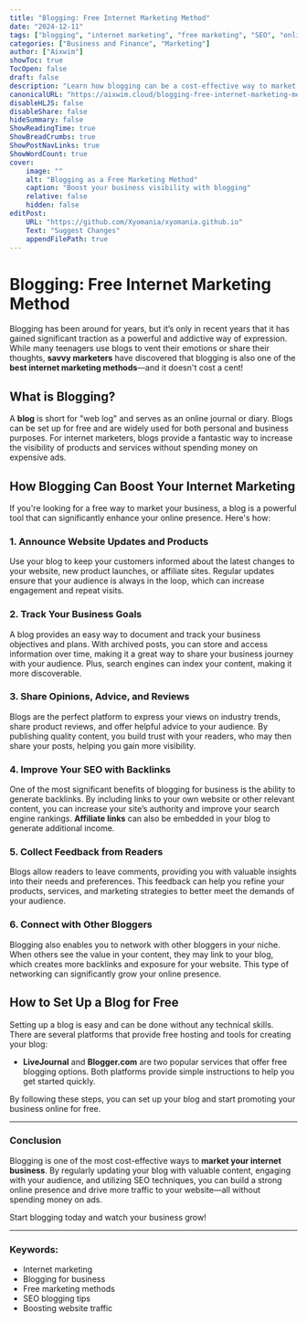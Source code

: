 ```yaml
---
title: "Blogging: Free Internet Marketing Method"
date: "2024-12-11"
tags: ["blogging", "internet marketing", "free marketing", "SEO", "online business"]
categories: ["Business and Finance", "Marketing"]
author: ["Aixwim"]
showToc: true
TocOpen: false
draft: false
description: "Learn how blogging can be a cost-effective way to market your business and boost your website’s visibility online. Discover tips on using blogs for marketing success."
canonicalURL: "https://aixwim.cloud/blogging-free-internet-marketing-method"
disableHLJS: false
disableShare: false
hideSummary: false
ShowReadingTime: true
ShowBreadCrumbs: true
ShowPostNavLinks: true
ShowWordCount: true
cover:
    image: ""
    alt: "Blogging as a Free Marketing Method"
    caption: "Boost your business visibility with blogging"
    relative: false
    hidden: false
editPost:
    URL: "https://github.com/Xyomania/xyomania.github.io"
    Text: "Suggest Changes"
    appendFilePath: true
---
```


# Blogging: Free Internet Marketing Method

Blogging has been around for years, but it’s only in recent years that it has gained significant traction as a powerful and addictive way of expression. While many teenagers use blogs to vent their emotions or share their thoughts, **savvy marketers** have discovered that blogging is also one of the **best internet marketing methods**—and it doesn't cost a cent!

## What is Blogging?

A **blog** is short for "web log" and serves as an online journal or diary. Blogs can be set up for free and are widely used for both personal and business purposes. For internet marketers, blogs provide a fantastic way to increase the visibility of products and services without spending money on expensive ads.

## How Blogging Can Boost Your Internet Marketing

If you're looking for a free way to market your business, a blog is a powerful tool that can significantly enhance your online presence. Here's how:

### 1. Announce Website Updates and Products

Use your blog to keep your customers informed about the latest changes to your website, new product launches, or affiliate sites. Regular updates ensure that your audience is always in the loop, which can increase engagement and repeat visits.

### 2. Track Your Business Goals

A blog provides an easy way to document and track your business objectives and plans. With archived posts, you can store and access information over time, making it a great way to share your business journey with your audience. Plus, search engines can index your content, making it more discoverable.

### 3. Share Opinions, Advice, and Reviews

Blogs are the perfect platform to express your views on industry trends, share product reviews, and offer helpful advice to your audience. By publishing quality content, you build trust with your readers, who may then share your posts, helping you gain more visibility.

### 4. Improve Your SEO with Backlinks

One of the most significant benefits of blogging for business is the ability to generate backlinks. By including links to your own website or other relevant content, you can increase your site’s authority and improve your search engine rankings. **Affiliate links** can also be embedded in your blog to generate additional income.

### 5. Collect Feedback from Readers

Blogs allow readers to leave comments, providing you with valuable insights into their needs and preferences. This feedback can help you refine your products, services, and marketing strategies to better meet the demands of your audience.

### 6. Connect with Other Bloggers

Blogging also enables you to network with other bloggers in your niche. When others see the value in your content, they may link to your blog, which creates more backlinks and exposure for your website. This type of networking can significantly grow your online presence.

## How to Set Up a Blog for Free

Setting up a blog is easy and can be done without any technical skills. There are several platforms that provide free hosting and tools for creating your blog:

- **LiveJournal** and **Blogger.com** are two popular services that offer free blogging options. Both platforms provide simple instructions to help you get started quickly.

By following these steps, you can set up your blog and start promoting your business online for free.

---

### Conclusion

Blogging is one of the most cost-effective ways to **market your internet business**. By regularly updating your blog with valuable content, engaging with your audience, and utilizing SEO techniques, you can build a strong online presence and drive more traffic to your website—all without spending money on ads.

Start blogging today and watch your business grow!

---

### Keywords:
- Internet marketing
- Blogging for business
- Free marketing methods
- SEO blogging tips
- Boosting website traffic
